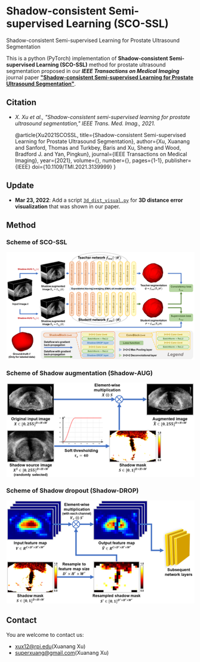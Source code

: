 # Shadow-consistent Semi-supervised Learning (SCO-SSL)
Shadow-consistent Semi-supervised Learning for Prostate Ultrasound Segmentation

This is a python (PyTorch) implementation of **Shadow-consistent Semi-supervised Learning (SCO-SSL)** method for prostate ultrasound segmentation proposed in our ***IEEE Transactions on Medical Imaging*** journal paper [**"Shadow-consistent Semi-supervised Learning for Prostate Ultrasound Segmentation"**](https://doi.org/10.1109/TMI.2021.3139999).

## Citation
  - *X. Xu et al., "Shadow-consistent semi-supervised learning for prostate ultrasound segmentation," IEEE Trans. Med. Imag., 2021.*

    @article{Xu2021SCOSSL,
      title={Shadow-consistent Semi-supervised Learning for Prostate Ultrasound Segmentation}, 
      author={Xu, Xuanang and Sanford, Thomas and Turkbey, Baris and Xu, Sheng and Wood, Bradford J. and Yan, Pingkun},
      journal={IEEE Transactions on Medical Imaging}, 
      year={2021},
      volume={},
      number={},
      pages={1-1},
      publisher={IEEE}
      doi={10.1109/TMI.2021.3139999}
    }

## Update
  - **Mar 23, 2022**: Add a script [`3d_dist_visual.py`](https://github.com/DIAL-RPI/SCO-SSL/blob/main/3d_dist_visual.py) for **3D distance error visualization** that was shown in our paper.

## Method
### Scheme of SCO-SSL
<img src="./fig1.png"/>

### Scheme of Shadow augmentation (Shadow-AUG)
<img width="600" src="./fig2.png"/>

### Scheme of Shadow dropout (Shadow-DROP)
<img width="600" src="./fig3.png"/>

## Contact
You are welcome to contact us:  
  - [xux12@rpi.edu](mailto:xux12@rpi.edu)(Xuanang Xu)  
  - [superxuang@gmail.com](mailto:superxuang@gmail.com)(Xuanang Xu)